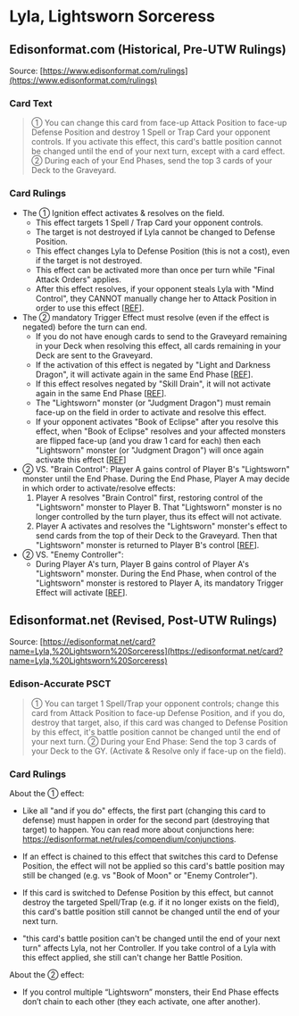# Lyla, Lightsworn Sorceress

## Edisonformat.com (Historical, Pre-UTW Rulings)

Source: [https://www.edisonformat.com/rulings](https://www.edisonformat.com/rulings)

### Card Text

> ① You can change this card from face-up Attack Position to face-up Defense Position and destroy 1 Spell or Trap Card your opponent controls. If you activate this effect, this card's battle position cannot be changed until the end of your next turn, except with a card effect. ② During each of your End Phases, send the top 3 cards of your Deck to the Graveyard.

### Card Rulings

*   The ① Ignition effect activates & resolves on the field.
    *   This effect targets 1 Spell / Trap Card your opponent controls.
    *   The target is not destroyed if Lyla cannot be changed to Defense Position.
    *   This effect changes Lyla to Defense Position (this is not a cost), even if the target is not destroyed.
    *   This effect can be activated more than once per turn while "Final Attack Orders" applies.
    *   After this effect resolves, if your opponent steals Lyla with "Mind Control", they CANNOT manually change her to Attack Position in order to use this effect \[[REF](https://www.pojo.biz/board/showthread.php?t=872829)\].
*   The ② mandatory Trigger Effect must resolve (even if the effect is negated) before the turn can end.
    *   If you do not have enough cards to send to the Graveyard remaining in your Deck when resolving this effect, all cards remaining in your Deck are sent to the Graveyard.
    *   If the activation of this effect is negated by "Light and Darkness Dragon", it will activate again in the same End Phase \[[REF](http://duelistgroundz.com/index.php?/topic/137855-end-phase-mandatory-trigger-effects/)\].
    *   If this effect resolves negated by "Skill Drain", it will not activate again in the same End Phase \[[REF](http://duelistgroundz.com/index.php?/topic/137855-end-phase-mandatory-trigger-effects/)\].
    *   The "Lightsworn" monster (or "Judgment Dragon") must remain face-up on the field in order to activate and resolve this effect.
    *   If your opponent activates "Book of Eclipse" after you resolve this effect, when "Book of Eclipse" resolves and your affected monsters are flipped face-up (and you draw 1 card for each) then each "Lightsworn" monster (or "Judgment Dragon") will once again activate this effect \[[REF](https://www.pojo.biz/board/showthread.php?t=678963)\]
*   ② VS. "Brain Control": Player A gains control of Player B's "Lightsworn" monster until the End Phase. During the End Phase, Player A may decide in which order to activate/resolve effects:
    1.  Player A resolves "Brain Control" first, restoring control of the "Lightsworn" monster to Player B. That "Lightsworn" monster is no longer controlled by the turn player, thus its effect will not activate.
    2.  Player A activates and resolves the "Lightsworn" monster's effect to send cards from the top of their Deck to the Graveyard. Then that "Lightsworn" monster is returned to Player B's control \[[REF](https://www.pojo.biz/board/showthread.php?t=653322)\].
*   ② VS. "Enemy Controller":
    *   During Player A's turn, Player B gains control of Player A's "Lightsworn" monster. During the End Phase, when control of the "Lightsworn" monster is restored to Player A, its mandatory Trigger Effect will activate \[[REF](http://duelistgroundz.com/index.php?/topic/85182-judgment-dragon-and-enemy-controller/)\].

## Edisonformat.net (Revised, Post-UTW Rulings)

Source: [https://edisonformat.net/card?name=Lyla,%20Lightsworn%20Sorceress](https://edisonformat.net/card?name=Lyla,%20Lightsworn%20Sorceress)

### Edison-Accurate PSCT

> ① You can target 1 Spell/Trap your opponent controls; change this card from Attack Position to face-up Defense Position, and if you do, destroy that target, also, if this card was changed to Defense Position by this effect, it's battle position cannot be changed until the end of your next turn.
> ② During your End Phase: Send the top 3 cards of your Deck to the GY. (Activate & Resolve only if face-up on the field).

### Card Rulings

About the ① effect:
*   Like all "and if you do" effects, the first part (changing this card to defense) must happen in order for the second part (destroying that target) to happen.
You can read more about conjunctions here: https://edisonformat.net/rules/compendium/conjunctions.

*   If an effect is chained to this effect that switches this card to Defense Position, the effect will not be applied so this card's battle position may still be changed (e.g. vs "Book of Moon" or "Enemy Controler").

*   If this card is switched to Defense Position by this effect, but cannot destroy the targeted Spell/Trap (e.g. if it no longer exists on the field), this card's battle position still cannot be changed until the end of your next turn.

*   "this card's battle position can't be changed until the end of your next turn" affects Lyla, not her Controller. If you take control of a Lyla with this effect applied, she still can't change her Battle Position.

About the ② effect:
*   If you control multiple “Lightsworn” monsters, their End Phase effects don’t chain to each other (they each activate, one after another).
            